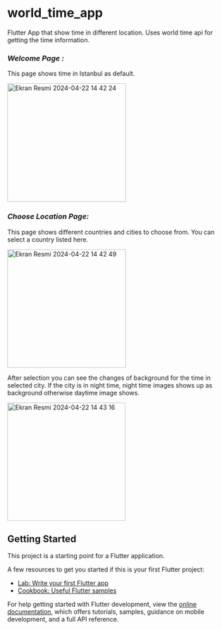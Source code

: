 # world_time_app

Flutter App that show time in different location.
Uses world time api for getting the time information.

### *Welcome Page :*
This page shows time in Istanbul as default. 

<img width="269" alt="Ekran Resmi 2024-04-22 14 42 24" src="https://github.com/zeynepgoksoy/world_time_app/assets/32704253/b5624434-a878-4276-9f71-1897318c1a58">


### *Choose Location Page:*
This page shows different countries and cities to choose from. You can select a country listed here.

<img width="269" alt="Ekran Resmi 2024-04-22 14 42 49" src="https://github.com/zeynepgoksoy/world_time_app/assets/32704253/0522f2e2-cff4-4f28-b2f1-db8eba7afaa5">


After selection you can see the changes of background for the time in selected city. If the city is in night time, night time images shows up as background otherwise daytime image shows.


<img width="268" alt="Ekran Resmi 2024-04-22 14 43 16" src="https://github.com/zeynepgoksoy/world_time_app/assets/32704253/dba01831-bdca-4b0c-9b1f-3f253dd542d7">



## Getting Started

This project is a starting point for a Flutter application.

A few resources to get you started if this is your first Flutter project:

- [Lab: Write your first Flutter app](https://docs.flutter.dev/get-started/codelab)
- [Cookbook: Useful Flutter samples](https://docs.flutter.dev/cookbook)

For help getting started with Flutter development, view the
[online documentation](https://docs.flutter.dev/), which offers tutorials,
samples, guidance on mobile development, and a full API reference.
